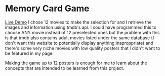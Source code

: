 # Memory Card Game

[Live Demo](https://johnnynava.github.io/memory-card/)
I chose 12 movies to make the selection for and I retrieve the images and information using tmdb's api. I could have programmed this to choose ANY movie instead of 12 preselected ones but the problem with this is that tmdb also contains adult movies listed under the same database (I don't want this website to potentially display anything inaproppriate) and there's some very niche movies with low quality posters that I didn't want to be featured in my page.

Making the game up to 12 posters is enough for me to learn about the concepts that are intended to be learned from this project.
